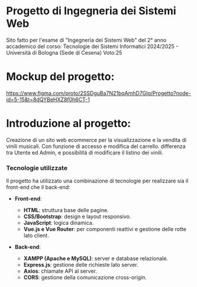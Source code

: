# Progetto di Ingegneria dei Sistemi Web
Sito fatto per l'esame di "Ingegneria dei Sistemi Web" del 2° anno accademico del corso: Tecnologie dei Sistemi Informatici 2024/2025 - Università di Bologna (Sede di Cesena) Voto:25
# Mockup del progetto:
https://www.figma.com/proto/2SSDguBa7N21bqAmhD7Glq/Progetto?node-id=5-15&t=8dQYBeHXZ8f0h6CT-1

# Introduzione al progetto:
Creazione di un sito web ecommerce per la visualizzazione e la vendita di vinili musicali. Con funzione di accesso e modifica del carrello. differenza tra Utente ed Admin, e possibilità di modificare il listino dei vinili.

### **Tecnologie utilizzate**
Il progetto ha utilizzato una combinazione di tecnologie per realizzare sia il front-end che il back-end:
- **Front-end**:
  - **HTML**: struttura base delle pagine.
  - **CSS/Bootstrap**: design e layout responsivo.
  - **JavaScript**: logica dinamica.
  - **Vue.js e Vue Router**: per componenti reattivi e gestione delle rotte lato client.

- **Back-end**:
  - **XAMPP (Apache e MySQL)**: server e database relazionale.
  - **Express.js**: gestione delle richieste lato server.
  - **Axios**: chiamate API al server.
  - **CORS**: gestione della comunicazione cross-origin.
